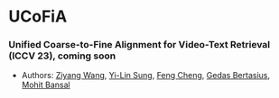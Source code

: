 # UCoFiA
### Unified Coarse-to-Fine Alignment for Video-Text Retrieval (ICCV 23), coming soon
* Authors: [Ziyang Wang](https://ziyangw2000.github.io/), [Yi-Lin Sung](https://ylsung.github.io/), [Feng Cheng](https://klauscc.github.io/), [Gedas Bertasius](https://www.gedasbertasius.com/), [Mohit Bansal](https://www.cs.unc.edu/~mbansal/)


